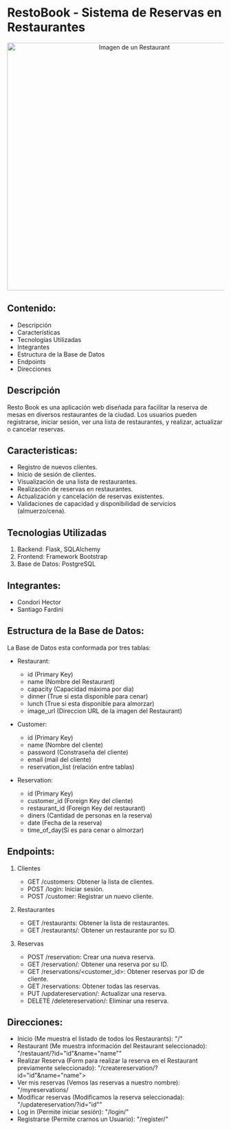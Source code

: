 <h1>
  RestoBook - Sistema de Reservas en Restaurantes
</h1>
<div align="center">
    <img src="https://t4.ftcdn.net/jpg/02/94/26/33/360_F_294263329_1IgvqNgDbhmQNgDxkhlW433uOFuIDar4.jpg" title="Imagen de un Restaurant"
       style="width: 60vw; height: auto;" />
</div>
 <h2> Contenido: </h2>

- Descripción
- Características
- Tecnologías Utilizadas
- Integrantes
- Estructura de la Base de Datos
- Endpoints
- Direcciones

<h2> Descripción </h2>

Resto Book es una aplicación web diseñada para facilitar la reserva de mesas en diversos restaurantes de la ciudad. Los usuarios pueden registrarse, iniciar sesión, ver una lista de restaurantes, y realizar, actualizar o cancelar reservas.

<h2> Caracteristicas:</h2>

- Registro de nuevos clientes.
- Inicio de sesión de clientes.
- Visualización de una lista de restaurantes.
- Realización de reservas en restaurantes.
- Actualización y cancelación de reservas existentes.
- Validaciones de capacidad y disponibilidad de servicios (almuerzo/cena).

<h2> Tecnologias Utilizadas </h2>

1. Backend: Flask, SQLAlchemy
2. Frontend: Framework Bootstrap
3. Base de Datos: PostgreSQL

<h2> Integrantes:</h2>

- Condori Hector 
- Santiago Fardini

<h2> Estructura de la Base de Datos: </h2>
  
  La Base de Datos esta conformada por tres tablas: 

  - Restaurant:
    - id (Primary Key)
    - name (Nombre del Restaurant)
    - capacity (Capacidad máxima por día)
    - dinner (True si esta disponible para cenar)
    - lunch (True si esta disponible para almorzar)
    - image_url (Direccion URL de la imagen del Restaurant)

  - Customer:
    - id (Primary Key)
    - name (Nombre del cliente)
    - password (Constraseña del cliente)
    - email (mail del cliente)
    - reservation_list (relación entre tablas)

  - Reservation:
    - id (Primary Key)
    - customer_id (Foreign Key del cliente)
    - restaurant_id (Foreign Key del restaurant)
    - diners (Cantidad de personas en la reserva)
    - date (Fecha de la reserva)
    - time_of_day(Si es para cenar o almorzar)

<h2> Endpoints: </h2>

1. Clientes
    - GET /customers: Obtener la lista de clientes.
    - POST /login: Iniciar sesión.
    - POST /customer: Registrar un nuevo cliente.

2. Restaurantes
    - GET /restaurants: Obtener la lista de restaurantes.
    - GET /restaurants/<id>: Obtener un restaurante por su ID.

3. Reservas
    - POST /reservation: Crear una nueva reserva.
    - GET /reservation/<id>: Obtener una reserva por su ID.
    - GET /reservations/<customer_id>: Obtener reservas por ID de cliente.
    - GET /reservations: Obtener todas las reservas.
    - PUT /updatereservation/<id>: Actualizar una reserva.
    - DELETE /deletereservation/<id>: Eliminar una reserva.

<h2> Direcciones: </h2>

- Inicio (Me muestra el listado de todos los Restaurants):
  "/"
- Restaurant (Me muestra información del Restaurant seleccionado):
  "/restauant/?id="id"&name="name""
- Realizar Reserva (Form para realizar la reserva en el Restaurant previamente seleccionado):
  "/createreservation/?id="id"&name="name">
- Ver mis reservas (Vemos las reservas a nuestro nombre):
  "/myreservations/
- Modificar reservas (Modificamos la reserva seleccionada):
  "/updatereservation/?id="id""
- Log in (Permite iniciar sesión):
  "/login/"
- Registrarse (Permite crarnos un Usuario):
  "/register/"



